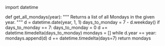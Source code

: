 import datetime

def get_all_mondays(year):
    """
    Returns a list of all Mondays in the given year.
    """
    d = datetime.date(year, 1, 1)
    days_to_monday = 7 - d.weekday()
    if days_to_monday == 7:
        days_to_monday = 0
    d += datetime.timedelta(days_to_monday)
    mondays = []
    while d.year == year:
        mondays.append(d)
        d += datetime.timedelta(days=7)
    return mondays

